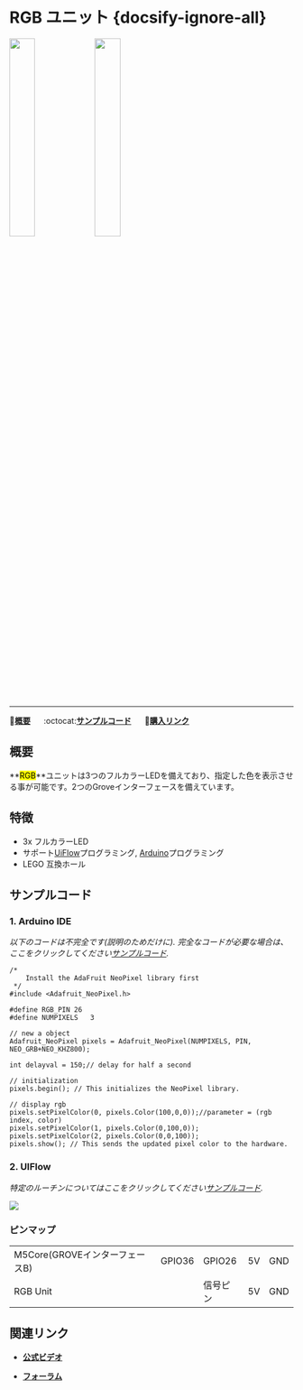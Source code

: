 # RGB ユニット {docsify-ignore-all}

<img src="assets/img/product_pics/unit/M5GO_Unit_rgb.png" width="30%" height="30%"><img src="assets/img/product_pics/unit/unit_rgb_grove_b.png" width="30%" height="30%">

***

:memo:**[概要](#概要)**&nbsp;&nbsp;&nbsp;&nbsp;&nbsp;&nbsp;:octocat:**[サンプルコード](#サンプルコード)**&nbsp;&nbsp;&nbsp;&nbsp;&nbsp;&nbsp;🛒**[購入リンク](https://www.aliexpress.com/store/product/M5Stack-Official-Mini-RGB-Unit-with-NeoPixel-RGB-LED-Light-x3-GPIO-GROVE-Connector/3226069_32929809133.html?spm=a2g1y.12024536.productList_5885013.subject_21)**

<!-- :memo:**[概要](#概要)**&nbsp;&nbsp;&nbsp;&nbsp;&nbsp;&nbsp;:octocat:**[サンプルコード](#サンプルコード)**&nbsp;&nbsp;&nbsp;&nbsp;&nbsp;&nbsp; :electric_plug:**[回路図](#回路図)** &nbsp;&nbsp;&nbsp;&nbsp;&nbsp;&nbsp;🛒**[購入リンク](https://www.aliexpress.com/store/product/M5Stack-Official-Mini-RGB-Unit-with-NeoPixel-RGB-LED-Light-x3-GPIO-GROVE-Connector/3226069_32929809133.html?spm=a2g1y.12024536.productList_5885013.subject_21)** -->

## 概要

**<mark>RGB</mark>**ユニットは3つのフルカラーLEDを備えており、指定した色を表示させる事が可能です。2つのGroveインターフェースを備えています。

## 特徴

- 3x フルカラーLED
- サポート[UiFlow](http://flow.m5stack.com)プログラミング, [Arduino](http://www.arduino.cc)プログラミング
- LEGO 互換ホール

## サンプルコード

### 1. Arduino IDE

*以下のコードは不完全です(説明のためだけに). 完全なコードが必要な場合は、ここをクリックしてください[サンプルコード](https://github.com/m5stack/M5-ProductExampleCodes/tree/master/Unit/RGB/Arduino).*

```arduino
/*
    Install the AdaFruit NeoPixel library first
 */
#include <Adafruit_NeoPixel.h>

#define RGB_PIN 26
#define NUMPIXELS   3

// new a object
Adafruit_NeoPixel pixels = Adafruit_NeoPixel(NUMPIXELS, PIN, NEO_GRB+NEO_KHZ800);

int delayval = 150;// delay for half a second

// initialization
pixels.begin(); // This initializes the NeoPixel library.

// display rgb
pixels.setPixelColor(0, pixels.Color(100,0,0));//parameter = (rgb index, color)
pixels.setPixelColor(1, pixels.Color(0,100,0));
pixels.setPixelColor(2, pixels.Color(0,0,100));
pixels.show(); // This sends the updated pixel color to the hardware.
```

### 2. UIFlow

*特定のルーチンについてはここをクリックしてください[サンプルコード](https://github.com/m5stack/M5-ProductExampleCodes/tree/master/Unit/RGB/UIFlow).*

<img src="assets/img/product_pics/unit/unit_example/RGB/example_unit_rgb_01.png">

<!-- ## 回路図

<img src="assets/img/product_pics/unit/rgb_sch.JPG"> -->

### ピンマップ

<table>
 <tr><td>M5Core(GROVEインターフェースB)</td><td>GPIO36</td><td>GPIO26</td><td>5V</td><td>GND</td></tr>
 <tr><td>RGB Unit</td><td> </td><td>信号ピン</td><td>5V</td><td>GND</td></tr>
</table>

## 関連リンク

- **[公式ビデオ](https://www.youtube.com/channel/UCozgFVglWYQXbvTmGyS739w)**

- **[フォーラム](http://forum.m5stack.com/)**